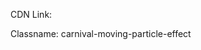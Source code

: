 CDN Link:
<script src="https://cdn.jsdelivr.net/gh/abtahi-tajwar/CoolWebEffectLibrary@ee7a3a7658ee322ac4e259f400a0294db0501ba3/MovingParticleNet/js/canvas.js"></script>

Classname:
carnival-moving-particle-effect